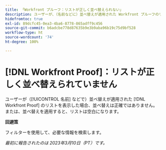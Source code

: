 ```yaml
---
title: 「Workfront プルーフ：リストが正しく並べ替えられない」
description: ユーザーが、（名前などに）並べ替えが適用された Workfront プルーフのリストを表示しても、正確に並べ替えられません。
hidefromtoc: true
exl-id: 89dcfc45-0ea3-4ba6-8778-865adff9c456
source-git-commit: b6adcbe778d87635b9e3b9aba96b19c75d9bf528
workflow-type: ht
source-wordcount: '74'
ht-degree: 100%

---
```


# [!DNL Workfront Proof]：リストが正しく並べ替えられていません

<!--Won't fix, valid issue-->

ユーザーが（[!UICONTROL 名前] などで）並べ替えが適用された [!DNL Workfront Proof] のリストを表示した場合、並べ替えは正確ではありません。または、並べ替えを適用すると、リストは空白になります。

**回避策**

フィルターを使用して、必要な情報を検索します。

_最初に報告されたのは 2023年3月10日（PT）です。_
